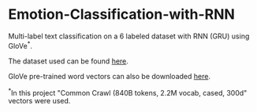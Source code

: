 # Emotion-Classification-with-RNN
Multi-label text classification on a 6 labeled dataset with RNN (GRU) using GloVe<sup>*</sup>.

The dataset used can be found [here](https://www.kaggle.com/datasets/nelgiriyewithana/emotions).

GloVe pre-trained word vectors can also be downloaded [here](https://nlp.stanford.edu/projects/glove/).

<sup>*</sup>In this project "Common Crawl (840B tokens, 2.2M vocab, cased, 300d" vectors were used.
